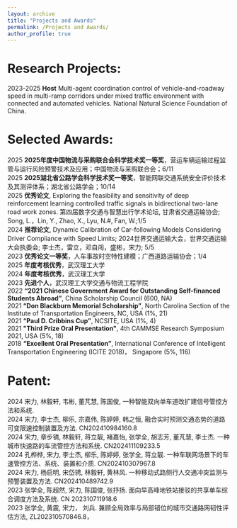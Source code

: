 ```yaml
---
layout: archive
title: "Projects and Awards"
permalink: /Projects and Awards/
author_profile: true
---
```


# Research Projects:
2023-2025  **Host**  Multi-agent coordination control of vehicle-and-roadway speed in multi-ramp corridors under mixed traffic environment with connected and automated vehicles. National Natural Science Foundation of China. <br>
<!--
2023-2024  **Host**  Control strategy of hybrid network connected vehicle-flow agent on bottleneck roadways. Open Project of Zhejiang Provincial Engineering Research Center for Intelligent Transportation (Key project). <br>
2023-2025  **Host**  Congestion control strategy of urban multi-ramp expressway under CAV environment. Wuhan Knowledge Innovation Project (Dawn Project). <br>
2023-2024  **Host**  Research on intelligent highway management system. Fundamental Research Funds for the Central Universities. <br>
2020-2022. **Major Completer**. Impact of Connected and Autonomous Vehicles (CAVs) on North Carolina’s Transportation System and Associated Revenue. NCDOT Project, NC Transportation Center of Excellence in Connected and Autonomous Vehicle Technology(NC-CAV) Sponsored.  <br>
2019-2022. **Major Completer**. Spatiotemporal Patterns and Crash Injury Severity Factors Identification. USDOT CAMMSE Transportation Research Center Sponsored. <br>
-->
# Selected Awards:
2025	**2025年度中国物流与采购联合会科学技术奖一等奖**，营运车辆运输过程监管与运行风险预警技术及应用；中国物流与采购联合会；6/11<br>
2025	**2025湖北省公路学会科学技术奖一等奖**，智能网联交通系统安全评价技术及其测评体系；湖北省公路学会；10/14<br>
2025	**优秀论文**, Exploring the feasibility and sensitivity of deep reinforcement learning controlled traffic signals in bidirectional two-lane road work zones. 第四届数字交通与智慧出行学术论坛, 甘肃省交通运输协会; Song, L.，Lin, Y., Zhao, X., Lyu, N.#, Fan, W.;1/5<br>
2024	**推荐论文**, Dynamic Calibration of Car-following Models Considering Driver Compliance with Speed Limits; 2024世界交通运输大会，世界交通运输大会执委会; 李士杰，雷立，邓自闯，盛彬，宋力; 5/5<br>
2023	**优秀论文一等奖**，人车事故时空特性建模；广西道路运输协会；1/4<br>
2025 **年度考核优秀**，武汉理工大学 <br>
2024 **年度考核优秀**，武汉理工大学 <br>
2023	**先进个人**，武汉理工大学交通与物流工程学院 <br>
2022 **“2021 Chinese Government Award for Outstanding Self-financed Students Abroad”**, China Scholarship Council (600, NA) <br>
2021 **“Don Blackburn Memorial Scholarship”**, North Carolina Section of the Institute of Transportation Engineers, NC, USA (1%, 21) <br>
2021 **“Paul D. Cribbins Cup”**, NCSITE, USA (1%, 4) <br>
2021 **"Third Prize Oral Presentation"**, 4th CAMMSE Research Symposium 2021, USA (5%, 18) <br>
2018 **“Excellent Oral Presentation”**, International Conference of Intelligent Transportation Engineering (ICITE 2018)， Singapore (5%, 116)  

# Patent: 
2024	宋力, 林毅轩, 韦彬, 董芃慧, 陈国俊, 一种智能双向单车道改扩建信号管控方法和系统. <br>
2024	宋力, 李士杰, 柳乐, 宗嘉伟, 陈婷婷, 韩之恒, 融合实时预测交通态势的道路可变限速控制装置及方法. CN202410984160.8<br>
2024	宋力, 章步镐, 林毅轩, 蒋立靓, 褚嘉怡, 张学全, 胡志芳, 董芃慧, 李士杰. 一种城市快速路的车流管控方法和系统. CN202411109233.5<br>
2024	孔桦桦, 宋力, 李士杰, 柳乐, 陈婷婷, 张学全, 蒋立靓. 一种车联网场景下的车速管控方法、系统、装置和介质. CN202410307967.8<br>
2024	宋力, 杨启明, 宋岱骋, 林毅轩, 黄林风. 一种移动式路侧行人交通冲突监测与预警装置及方法. CN202410489742.9<br>
2023	张学全, 陈超然, 宋力, 陈国俊, 张抒扬. 面向早高峰地铁站接驳的共享单车综合调度方法及系统. CN 202310711918.6<br>
2023	张学全, 黄震, 宋力， 刘兵. 兼顾全局效率与局部错位的城市交通路网韧性评估方法, ZL202310570846.8，<br>






<!--
## School Level
2018 **“First-Class Scholarship for Postgraduates” & “Excellent Students”** (12%, 34) (40%, 34)  
2017 **“Recommended for Postgraduate Student without Examination”** (2%, 4147)  
2017 **“Excellent Dissertation of Shanghai Maritime University”** (5%, 113)  
2016 **“School Principal Scholarship” & “Excellent Student”** (2%, 113)  
2015 **“School Principal Scholarship” & “Excellent students”** (2%,113)  

-->


<!--
This page is still under developing,
please neglect the following content
{% include base_path %}


{% for post in site.portfolio %}
  {% include archive-single.html %}
{% endfor %}

<table style="width:100%; font-size:22px;">
   <thead>
    <tr>
        <th width="10%">Period</th>
        <th width="40%">Project Title</th>
        <th width="10%">Advisor</th>
        <th width="10%">Position </th>
        <th width="10%">Funding </th>
        <th width="10%">Grant (Share)</th>
        <th width="10%">Remarks </th>
    </tr>
   </thead>
<tbody>
    <tr>
        <td>05/2020-07/2022</td>
        <td>Participate in Research Projects: Impact of Connected and Autonomous Vehicles (CAVs) on North Carolina’s Transportation System and Associated Revenue. 
           </td>
        <td>Wei Fan </td>
        <td>Research Assistant</td>
        <td>NCDOT, NC Transportation Center of Excellence in Connected and Autonomous Vehicle Technology(NC-CAV) </td>
        <td>(124,547 $) </td>
        <td><a href="https://online.fliphtml5.com/jkjxu/hgpn/?1615675920316#p=14">Spotlight</a></td>
    </tr>
      <tr>
        <td>2020-05/2022</td>
        <td>Participate in Research: Spatiotemporal Patterns and Crash Injury Factors Identification.</td>
        <td>Wei Fan </td>
        <td>Research Assistant</td>
        <td>USDOT CAMMSE Transportation Research Center</td>
         <td>--</td>
        <td>--</td>
    </tr>
        
</tbody>
</table>     

-->
